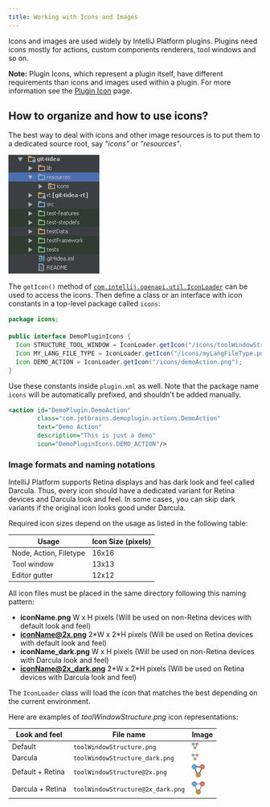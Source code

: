 ```yaml
---
title: Working with Icons and Images
---
```


Icons and images are used widely by IntelliJ Platform plugins. Plugins need icons mostly for actions, custom components renderers, tool windows and so on.

**Note:** Plugin Icons, which represent a plugin itself, have different requirements than icons and images used within a plugin.
For more information see the [Plugin Icon](/basics/plugin_structure/plugin_icon_file.md) page. 
 
## How to organize and how to use icons?

The best way to deal with icons and other image resources is to put them to a dedicated source root, say *"icons"* or *"resources"*.

![Icons](img/icons1.png)

The `getIcon()` method of [`com.intellij.openapi.util.IconLoader`](upsource:///platform/util/src/com/intellij/openapi/util/IconLoader.java) can be used to access the icons. Then define a class or an interface with icon constants in a top-level package called `icons`:

```java
package icons;

public interface DemoPluginIcons {
  Icon STRUCTURE_TOOL_WINDOW = IconLoader.getIcon("/icons/toolWindowStructure.png");
  Icon MY_LANG_FILE_TYPE = IconLoader.getIcon("/icons/myLangFileType.png");
  Icon DEMO_ACTION = IconLoader.getIcon("/icons/demoAction.png");
}
```

Use these constants inside `plugin.xml` as well. Note that the package name `icons` will be automatically prefixed, and shouldn't be added manually.

```xml
<action id="DemoPlugin.DemoAction"
        class="com.jetbrains.demoplugin.actions.DemoAction"
        text="Demo Action"
        description="This is just a demo"
        icon="DemoPluginIcons.DEMO_ACTION"/>
```

### Image formats and naming notations

IntelliJ Platform supports Retina displays and has dark look and feel called Darcula. Thus, every icon should have a dedicated variant for Retina devices and Darcula look and feel. In some cases, you can skip dark variants if the original icon looks good under Darcula.

Required icon sizes depend on the usage as listed in the following table:

| Usage | Icon Size (pixels) |
|-------|--------------------|
| Node, Action, Filetype | 16x16 |
| Tool window            | 13x13 |
| Editor gutter          | 12x12 |


All icon files must be placed in the same directory following this naming pattern:

* **iconName.png** W x H pixels (Will be used on non-Retina devices with default look and feel)
* **iconName@2x.png** 2\*W x 2\*H pixels (Will be used on Retina devices with default look and feel)
* **iconName_dark.png** W x H pixels (Will be used on non-Retina devices with Darcula look and feel)
* **iconName@2x_dark.png** 2\*W x 2\*H pixels (Will be used on Retina devices with Darcula look and feel)

The `IconLoader` class will load the icon that matches the best depending on the current environment.

Here are examples of *toolWindowStructure.png* icon representations:

| Look and feel    | File name                         | Image |
|------------------|-----------------------------------|-------|
| Default          | `toolWindowStructure.png`         | ![Tool Window Structure](img/toolWindowStructure.png) |
| Darcula          | `toolWindowStructure_dark.png`    | ![Tool Window Structure, dark](img/toolWindowStructure_dark.png) |
| Default + Retina | `toolWindowStructure@2x.png`      | ![Tool Window Structure, retina](img/toolWindowStructure@2x.png) |
| Darcula + Retina | `toolWindowStructure@2x_dark.png` | ![Tool Window Structure, retina, dark](img/toolWindowStructure@2x_dark.png) |

